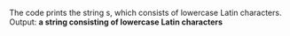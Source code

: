 The code prints the string s, which consists of lowercase Latin characters.
Output: **a string consisting of lowercase Latin characters**